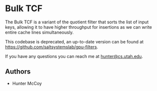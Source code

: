 # Bulk TCF

The Bulk TCF is a variant of the quotient filter that sorts the list of input keys, allowing it to have higher throughput for insertions as we can write entire cache lines simultaneously.

This codebase is deprecated, an up-to-date version can be found at https://github.com/saltsystemslab/gpu-filters.

If you have any questions you can reach me at hunter@cs.utah.edu.

Authors
-------
- Hunter McCoy